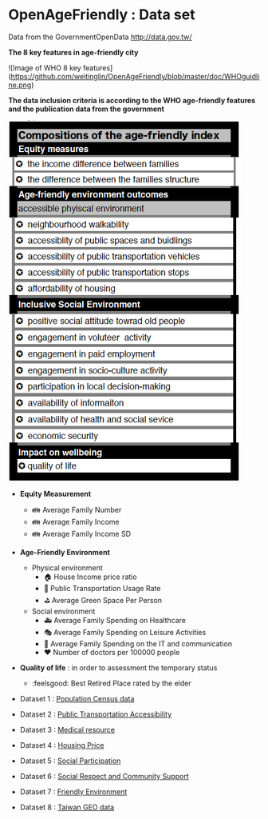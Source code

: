 # OpenAgeFriendly : Data set

Data from the GovernmentOpenData http://data.gov.tw/

**The 8 key features in  age-friendly city**

![Image of WHO 8 key features]
(https://github.com/weitinglin/OpenAgeFriendly/blob/master/doc/WHOguidline.png)

**The data inclusion criteria is according to the WHO age-friendly features and the publication data from the government**

![Index structure](https://github.com/weitinglin/OpenAgeFriendly/blob/master/doc/index_structure.png)



* **Equity Measurement**
    * :family: Average Family Number
    * :family: Average Family Income
    * :family: Average Family Income SD
* **Age-Friendly Environment**
  - Physical environment    
    * :house: House Income price ratio
    * :car: Public Transportation Usage Rate
    * :golf: Average Green Space Per Person
  - Social environment
    * :ambulance: Average Family Spending on Healthcare
    * :performing_arts: Average Family Spending on Leisure Activities
    * :iphone: Average Family Spending on the IT and communication
    * :hearts: Number of doctors per 100000 people
* **Quality of life** : in order to assessment the temporary status
    * :feelsgood: Best Retired Place rated by the elder

* Dataset 1 : [Population Census data](http://data.gov.tw/node/gov/resource/13416)

* Dataset 2 : [Public Transportation Accessibility](http://data.taichung.gov.tw/wSite/lp?ctNode=230&mp=1&idPath=&xq_xCat=A00&mp=1&idPath=)

* Dataset 3 : [Medical resource](http://data.taichung.gov.tw/wSite/lp?ctNode=230&mp=1&idPath=&xq_xCat=B00&mp=1&idPath=)

* Dataset 4 : [Housing Price](http://lvr.land.moi.gov.tw/)

* Dataset 5 : [Social Participation](http://data.taichung.gov.tw/wSite/lp?ctNode=230&mp=1&idPath=&xq_xCat=G00&mp=1&idPath=)

* Dataset 6 : [Social Respect and Community Support](http://www.mohw.gov.tw/CHT/DOS/Statistic.aspx?f_list_no=312&fod_list_no=4695)

* Dataset 7 : [Friendly Environment](http://data.taichung.gov.tw/wSite/lp?ctNode=230&mp=1&idPath=&xq_xCat=900&mp=1&idPath=)

* Dataset 8 : [Taiwan GEO data](http://data.gov.tw/node/7441)
